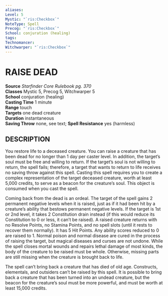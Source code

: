 ```yaml
---
aliases: 
Level: 5
Mystic: "`ris:Checkbox`"
NoteType: Spell
Precog: "`ris:Checkbox`"
School: conjuration (healing) 
tags: 
Technomancer: 
Witchwarper: "`ris:Checkbox`"
---
```

# RAISE DEAD

**Source** _Starfinder Core Rulebook pg. 370_  
**Classes** Mystic 5, Precog 5, Witchwarper 5  
**School** conjuration (healing)  
**Casting Time** 1 minute  
**Range** touch  
**Targets** one dead creature  
**Duration** instantaneous  
**Saving Throw** none, see text; **Spell Resistance** yes (harmless)

## DESCRIPTION

You restore life to a deceased creature. You can raise a creature that has been dead for no longer than 1 day per caster level. In addition, the target’s soul must be free and willing to return. If the target’s soul is not willing to return, the spell fails; therefore, a target that wants to return to life receives no saving throw against this spell. Casting this spell requires you to create a complex representation of the target deceased creature, worth at least 5,000 credits, to serve as a beacon for the creature’s soul. This object is consumed when you cast the spell.

Coming back from the dead is an ordeal. The target of the spell gains 2 permanent negative levels when it is raised, just as if it had been hit by a creature’s ability that bestows permanent negative levels. If the target is 1st or 2nd level, it takes 2 Constitution drain instead (if this would reduce its Constitution to 0 or less, it can’t be raised). A raised creature returns with no Resolve Points, no Stamina Points, and no spell slots (until it rests to recover them normally). It has 5 Hit Points. Any ability scores reduced to 0 are raised to 1. Normal poison and normal disease are cured in the process of raising the target, but magical diseases and curses are not undone. While the spell closes mortal wounds and repairs lethal damage of most kinds, the body of the creature to be raised must be whole. Otherwise, missing parts are still missing when the creature is brought back to life.

The spell can’t bring back a creature that has died of old age. Constructs, elementals, and outsiders can’t be raised by this spell. It is possible to bring back a creature that has been turned into an undead creature, but the beacon for the creature’s soul must be more powerful, and must be worth at least 15,000 credits.